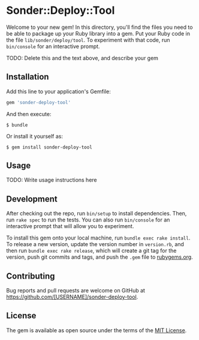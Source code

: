 # Sonder::Deploy::Tool

Welcome to your new gem! In this directory, you'll find the files you need to be able to package up your Ruby library into a gem. Put your Ruby code in the file `lib/sonder/deploy/tool`. To experiment with that code, run `bin/console` for an interactive prompt.

TODO: Delete this and the text above, and describe your gem

## Installation

Add this line to your application's Gemfile:

```ruby
gem 'sonder-deploy-tool'
```

And then execute:

    $ bundle

Or install it yourself as:

    $ gem install sonder-deploy-tool

## Usage

TODO: Write usage instructions here

## Development

After checking out the repo, run `bin/setup` to install dependencies. Then, run `rake spec` to run the tests. You can also run `bin/console` for an interactive prompt that will allow you to experiment.

To install this gem onto your local machine, run `bundle exec rake install`. To release a new version, update the version number in `version.rb`, and then run `bundle exec rake release`, which will create a git tag for the version, push git commits and tags, and push the `.gem` file to [rubygems.org](https://rubygems.org).

## Contributing

Bug reports and pull requests are welcome on GitHub at https://github.com/[USERNAME]/sonder-deploy-tool.

## License

The gem is available as open source under the terms of the [MIT License](http://opensource.org/licenses/MIT).
